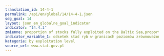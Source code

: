 ```yaml
---
translation_id: 14-4-1
permalink: /api/en/global/14/14-4-1.json
sdg_goal: 14
layout: json_en_globalne_goal_indicator
indicator: "14.4.1"
zmienne: proportion of stocks fully exploited on the Baltic Sea,proportion of stocks non-fully exploited on the Baltic Sea,proportion of stocks overexploited on the Baltic Sea,proportion of stocks within sustainable biological limits on the Baltic Sea
indicator_variable_1: odsetek stad ryb w granicach poziomów zrównoważonych na Morzu Bałtyckim,udział zasobów rybnych w pełni wykorzystanych (fully exploited) na Morzu Bałtyckim,odsetek stad ryb które są nie w pełni wykorzystane (non-fully exploited) na Morzu Bałtyckim,odsetek stad ryb które są nadmiernie eksploatowane (overexploited) na Morzu Bałtyckim;
kategorie: by exploitation level
source_url: www.stat.gov.pl
---
```

